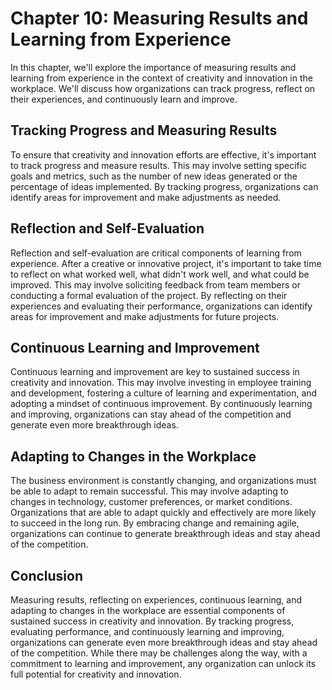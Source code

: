 Chapter 10: Measuring Results and Learning from Experience
==========================================================

In this chapter, we'll explore the importance of measuring results and learning from experience in the context of creativity and innovation in the workplace. We'll discuss how organizations can track progress, reflect on their experiences, and continuously learn and improve.

Tracking Progress and Measuring Results
---------------------------------------

To ensure that creativity and innovation efforts are effective, it's important to track progress and measure results. This may involve setting specific goals and metrics, such as the number of new ideas generated or the percentage of ideas implemented. By tracking progress, organizations can identify areas for improvement and make adjustments as needed.

Reflection and Self-Evaluation
------------------------------

Reflection and self-evaluation are critical components of learning from experience. After a creative or innovative project, it's important to take time to reflect on what worked well, what didn't work well, and what could be improved. This may involve soliciting feedback from team members or conducting a formal evaluation of the project. By reflecting on their experiences and evaluating their performance, organizations can identify areas for improvement and make adjustments for future projects.

Continuous Learning and Improvement
-----------------------------------

Continuous learning and improvement are key to sustained success in creativity and innovation. This may involve investing in employee training and development, fostering a culture of learning and experimentation, and adopting a mindset of continuous improvement. By continuously learning and improving, organizations can stay ahead of the competition and generate even more breakthrough ideas.

Adapting to Changes in the Workplace
------------------------------------

The business environment is constantly changing, and organizations must be able to adapt to remain successful. This may involve adapting to changes in technology, customer preferences, or market conditions. Organizations that are able to adapt quickly and effectively are more likely to succeed in the long run. By embracing change and remaining agile, organizations can continue to generate breakthrough ideas and stay ahead of the competition.

Conclusion
----------

Measuring results, reflecting on experiences, continuous learning, and adapting to changes in the workplace are essential components of sustained success in creativity and innovation. By tracking progress, evaluating performance, and continuously learning and improving, organizations can generate even more breakthrough ideas and stay ahead of the competition. While there may be challenges along the way, with a commitment to learning and improvement, any organization can unlock its full potential for creativity and innovation.
